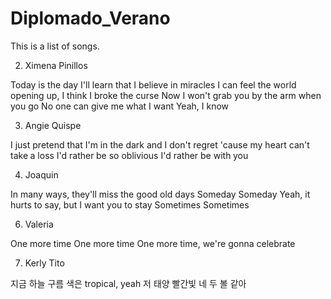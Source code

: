 # Diplomado_Verano
This is a list of songs. 


2. Ximena Pinillos 

Today is the day I'll learn that I believe in miracles
I can feel the world opening up, I think I broke the curse
Now I won't grab you by the arm when you go
No one can give me what I want
Yeah, I know

3. Angie Quispe

I just pretend that I'm in the dark and
I don't regret 'cause my heart can't take a loss
I'd rather be so oblivious
I'd rather be with you

4. Joaquin 

In many ways, they'll miss the good old days
Someday
Someday
Yeah, it hurts to say, but I want you to stay
Sometimes
Sometimes


6. Valeria

One more time
One more time
One more time, we're gonna celebrate

7. Kerly Tito 

지금 하늘 구름 색은 tropical, yeah
저 태양 빨간빛 네 두 볼 같아
